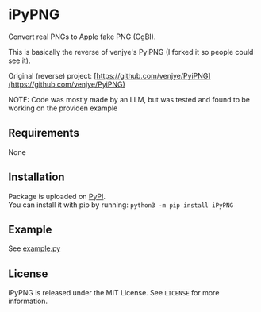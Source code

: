 # iPyPNG

Convert real PNGs to Apple fake PNG (CgBI).

This is basically the reverse of venjye's PyiPNG (I forked it so people could see it).

Original (reverse) project: [https://github.com/venjye/PyiPNG](https://github.com/venjye/PyiPNG)

NOTE: Code was mostly made by an LLM, but was tested and found to be working on the providen example

## Requirements

None

## Installation

Package is uploaded on [PyPI](https://pypi.org/project/ipypng).  
You can install it with pip by running: `python3 -m pip install iPyPNG`

## Example

See [example.py](https://github.com/HGStyle/iPyPNG/blob/master/example.py)

## License

iPyPNG is released under the MIT License. See `LICENSE` for more information.
